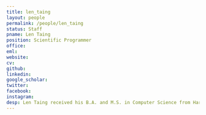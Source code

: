 ```yaml
---
title: len_taing
layout: people
permalink: /people/len_taing
status: Staff
pname: Len Taing
position: Scientific Programmer
office: 
eml: 
website:
cv: 
github:
linkedin:
google_scholar: 
twitter: 
facebook: 
instagram:
desp: Len Taing received his B.A. and M.S. in Computer Science from Harvard and M.A. in Psychological and Brain Sciences from Johns Hopkins. He has been working with the Liu Lab and the Center for Functional Cancer Epigenetics for the last decade, and is instrumental to the development of many computational algorithms, pipelines, and databases.
---
```


